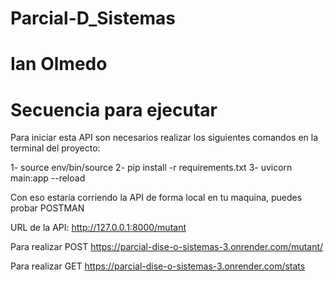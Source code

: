 # Parcial-D_Sistemas

# Ian Olmedo

# Secuencia para ejecutar
Para iniciar esta API son necesarios realizar los siguientes comandos en la terminal del proyecto:

1- source env/bin/source 
2- pip install -r requirements.txt 
3- uvicorn main:app --reload

Con eso estaría corriendo la API de forma local en tu maquina, puedes probar POSTMAN

URL de la API: http://127.0.0.1:8000/mutant

Para realizar POST
https://parcial-dise-o-sistemas-3.onrender.com/mutant/

Para realizar GET
https://parcial-dise-o-sistemas-3.onrender.com/stats

